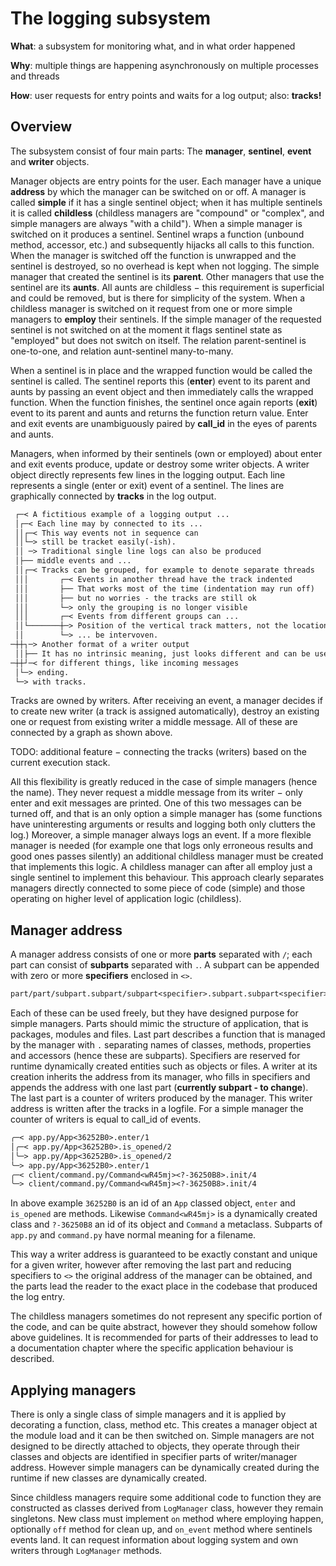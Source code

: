 The logging subsystem
=====================

**What**: a subsystem for monitoring what, and in what order happened

**Why**: multiple things are happening asynchronously on multiple processes and
threads

**How**: user requests for entry points and waits for a log output; also:
**tracks!**

Overview
--------

The subsystem consist of four main parts: The **manager**, **sentinel**,
**event** and **writer** objects.

Manager objects are entry points for the user. Each manager have a unique
**address** by which the manager can be switched on or off. A manager is called
**simple** if it has a single sentinel object; when it has multiple sentinels
it is called **childless** (childless managers are "compound" or "complex", and
simple managers are always "with a child"). When a simple manager is switched
on it produces a sentinel. Sentinel wraps a function (unbound method, accessor,
etc.) and subsequently hijacks all calls to this function. When the manager is
switched off the function is unwrapped and the sentinel is destroyed, so no
overhead is kept when not logging. The simple manager that created the sentinel
is its **parent**. Other managers that use the sentinel are its **aunts**. All
aunts are childless − this requirement is superficial and could be removed, but
is there for simplicity of the system. When a childless manager is switched on
it request from one or more simple managers to **employ** their sentinels. If
the simple manager of the requested sentinel is not switched on at the moment
it flags sentinel state as "employed" but does not switch on itself. The
relation parent-sentinel is one-to-one, and relation aunt-sentinel
many-to-many.

When a sentinel is in place and the wrapped function would be called the
sentinel is called. The sentinel reports this (**enter**) event to its parent
and aunts by passing an event object and then immediately calls the wrapped
function. When the function finishes, the sentinel once again reports
(**exit**) event to its parent and aunts and returns the function return value.
Enter and exit events are unambiguously paired by **call_id** in the eyes of
parents and aunts.

Managers, when informed by their sentinels (own or employed) about enter and
exit events produce, update or destroy some writer objects. A writer object
directly represents few lines in the logging output. Each line represents a
single (enter or exit) event of a sentinel. The lines are graphically connected
by **tracks** in the log output.

```txt
 ┌─< A fictitious example of a logging output ...
 │┌─< Each line may by connected to its ...
 ││┌─< This way events not in sequence can
 ││└─> still be tracket easily(-ish).
 ││ ─> Traditional single line logs can also be produced
 │├── middle events and ...
 ││┌─< Tracks can be grouped, for example to denote separate threads
 │││       ┌─< Events in another thread have the track indented
 │││       ├── That works most of the time (indentation may run off)
 │││       ├── but no worries - the tracks are still ok
 │││       └─> only the grouping is no longer visible
 │││       ┌─< Events from different groups can ...
 ││└───────┼─> Position of the vertical track matters, not the location of the message
 ││        └─> ... be intervoven.
─┼┼┐─> Another format of a writer output
 ││├── It has no intrinsic meaning, just looks different and can be used
─┼┼┘─< for different things, like incoming messages
 │└─> ending.
 └─> with tracks.
```

Tracks are owned by writers. After receiving an event, a manager decides if to
create new writer (a track is assigned automatically), destroy an existing one
or request from existing writer a middle message. All of these are connected by
a graph as shown above.

TODO: additional feature − connecting the tracks (writers) based on the current
execution stack.

All this flexibility is greatly reduced in the case of simple managers (hence
the name). They never request a middle message from its writer − only enter and
exit messages are printed. One of this two messages can be turned off, and that
is an only option a simple manager has (some functions have uninteresting
arguments or results and logging both only clutters the log.) Moreover, a
simple manager always logs an event. If a more flexible manager is needed (for
example one that logs only erroneous results and good ones passes silently) an
additional childless manager must be created that implements this logic. A
childless manager can after all employ just a single sentinel to implement this
behaviour. This approach clearly separates managers directly connected to some
piece of code (simple) and those operating on higher level of application logic
(childless).

Manager address
---------------

A manager address consists of one or more **parts** separated with `/`; each
part can consist of **subparts** separated with `.`. A subpart can be appended
with zero or more **specifiers** enclosed in `<>`.

```txt
part/part/subpart.subpart/subpart<specifier>.subpart.subpart<specifier><specifier>
```

Each of these can be used freely, but they have designed purpose for simple
managers. Parts should mimic the structure of application, that is packages,
modules and files. Last part describes a function that is managed by the
manager with `.` separating names of classes, methods, properties and accessors
(hence these are subparts). Specifiers are reserved for runtime dynamically
created entities such as objects or files. A writer at its creation inherits
the address from its manager, who fills in specifiers and appends the address
with one last part (**currently subpart - to change**). The last part is a
counter of writers produced by the manager. This writer address is written
after the tracks in a logfile. For a simple manager the counter of writers is
equal to call_id of events.

```txt
╭─< app.py/App<36252B0>.enter/1
│╭─< app.py/App<36252B0>.is_opened/2
│╰─> app.py/App<36252B0>.is_opened/2
╰─> app.py/App<36252B0>.enter/1
╭─< client/command.py/Command<wR45mj><?-36250B8>.init/4
╰─> client/command.py/Command<wR45mj><?-36250B8>.init/4
```

In above example `36252B0` is an id of an `App` classed object, `enter` and
`is_opened` are methods. Likewise `Command<wR45mj>` is a dynamically created
class and `?-36250B8` an id of its object and `Command` a metaclass. Subparts
of `app.py` and `command.py` have normal meaning for a filename.

This way a writer address is guaranteed to be exactly constant and unique for a
given writer, however after removing the last part and reducing specifiers to
`<>` the original address of the manager can be obtained, and the parts lead
the reader to the exact place in the codebase that produced the log entry.

The childless managers sometimes do not represent any specific portion of the
code, and can be quite abstract, however they should somehow follow above
guidelines. It is recommended for parts of their addresses to lead to a
documentation chapter where the specific application behaviour is described.

Applying managers
-----------------

There is only a single class of simple managers and it is applied by decorating
a function, class, method etc. This creates a manager object at the module load
and it can be then switched on. Simple managers are not designed to be directly
attached to objects, they operate through their classes and objects are
identified in specifier parts of writer/manager address. However simple
managers can be dynamically created during the runtime if new classes are
dynamically created.

Since childless managers require some additional code to function they are
constructed as classes derived from `LogManager` class, however they remain
singletons. New class must implement `on` method where employing happen,
optionally `off` method for clean up, and `on_event` method where sentinels
events land. It can request information about logging system and own writers
through `LogManager` methods.
